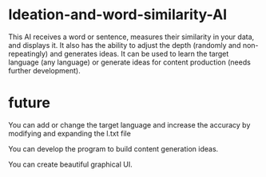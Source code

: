 # Ideation-and-word-similarity-AI
This AI receives a word or sentence, measures their similarity in your data, and displays it. It also has the ability to adjust the depth (randomly and non-repeatingly) and generates ideas. It can be used to learn the target language (any language) or generate ideas for content production (needs further development).

# future
You can add or change the target language and increase the accuracy by modifying and expanding the l.txt file

You can develop the program to build content generation ideas.

You can create beautiful graphical UI.
